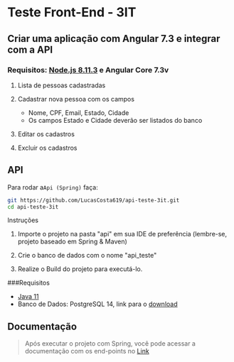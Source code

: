 # Teste Front-End - 3IT

## Criar uma aplicação com Angular 7.3 e integrar com a API

### Requisitos: [Node.js 8.11.3](https://nodejs.org/) e Angular Core 7.3v

1. Lista de pessoas cadastradas

2. Cadastrar nova pessoa com os campos

    - Nome, CPF, Email, Estado, Cidade
    - Os campos Estado e Cidade deverão ser listados do banco 

3. Editar os cadastros

4. Excluir os cadastros

## API

Para rodar a`Api (Spring)` faça:
 
```bash
git https://github.com/LucasCosta619/api-teste-3it.git
cd api-teste-3it
```

Instruções

1. Importe o projeto na pasta "api" em sua IDE de preferência (lembre-se, projeto baseado em Spring & Maven)

2. Crie o banco de dados com o nome "api_teste"

3. Realize o Build do projeto para executá-lo.

###Requisitos
- [Java 11](https://www.oracle.com/br/java/technologies/javase/jdk11-archive-downloads.html)
- Banco de Dados: PostgreSQL 14, link para o [download](https://www.postgresql.org/download/)

## Documentação 

> Após executar o projeto com Spring, você pode acessar a documentação com os end-points no [Link](http://localhost:8080/swagger-ui/index.html)


